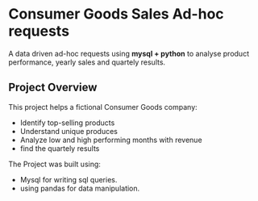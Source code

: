# Consumer Goods Sales Ad-hoc requests
A data driven ad-hoc requests using **mysql + python** to analyse product performance, yearly sales and quartely results.

##  Project Overview

This project helps a fictional Consumer Goods company:
- Identify top-selling products
- Understand unique produces
- Analyze low and high performing months with revenue
- find the quartely results

The Project was built using:
- Mysql for writing sql queries.
- using pandas for data manipulation.
